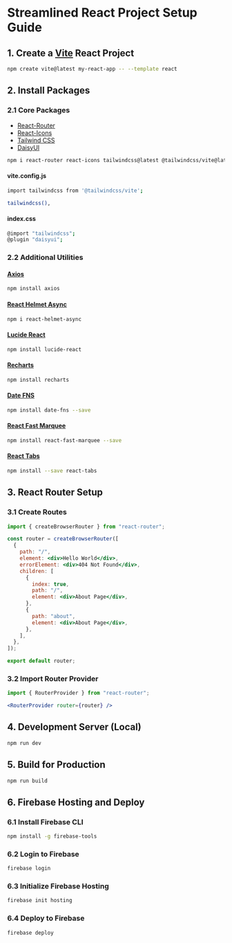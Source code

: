 # Streamlined React Project Setup Guide

## 1. Create a [Vite](https://vitejs.dev/ "target='_blank'") React Project

```bash
npm create vite@latest my-react-app -- --template react
```

## 2. Install Packages

### 2.1 Core Packages

- [React-Router](https://reactrouter.com/ "target='_blank'")
- [React-Icons](https://react-icons.github.io/react-icons/ "target='_blank'")
- [Tailwind CSS](https://tailwindcss.com/ "target='_blank'")
- [DaisyUI](https://daisyui.com/ "target='_blank'")

```bash
npm i react-router react-icons tailwindcss@latest @tailwindcss/vite@latest daisyui@latest
```

#### vite.config.js

```bash
import tailwindcss from '@tailwindcss/vite';
```

```bash
tailwindcss(),
```

#### index.css

```bash
@import "tailwindcss";
@plugin "daisyui";
```

### 2.2 Additional Utilities

#### [Axios](https://axios-http.com/ "target='_blank'")

```bash
npm install axios
```

#### [React Helmet Async](https://github.com/staylor/react-helmet-async "target='_blank'")

```bash
npm i react-helmet-async
```

#### [Lucide React](https://lucide.dev/ "target='_blank'")

```bash
npm install lucide-react
```

#### [Recharts](https://recharts.org/ "target='_blank'")

```bash
npm install recharts
```

#### [Date FNS](https://date-fns.org/ "target='_blank'")

```bash
npm install date-fns --save
```

#### [React Fast Marquee](https://www.react-fast-marquee.com/ "target='_blank'")

```bash
npm install react-fast-marquee --save
```

#### [React Tabs](https://github.com/reactjs/react-tabs "target='_blank'")

```bash
npm install --save react-tabs
```

## 3. React Router Setup

### 3.1 Create Routes

```jsx
import { createBrowserRouter } from "react-router";

const router = createBrowserRouter([
  {
    path: "/",
    element: <div>Hello World</div>,
    errorElement: <div>404 Not Found</div>,
    children: [
      {
        index: true,
        path: "/",
        element: <div>About Page</div>,
      },
      {
        path: "about",
        element: <div>About Page</div>,
      },
    ],
  },
]);

export default router;
```

### 3.2 Import Router Provider

```jsx
import { RouterProvider } from "react-router";
```

```jsx
<RouterProvider router={router} />
```

## 4. Development Server (Local)

```bash
npm run dev
```

## 5. Build for Production

```bash
npm run build
```

## 6. Firebase Hosting and Deploy

### 6.1 Install Firebase CLI

```bash
npm install -g firebase-tools
```

### 6.2 Login to Firebase

```bash
firebase login
```

### 6.3 Initialize Firebase Hosting

```bash
firebase init hosting
```

### 6.4 Deploy to Firebase

```bash
firebase deploy
```
